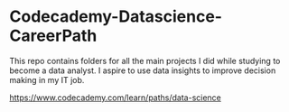 # Codecademy-Datascience-CareerPath
This repo contains folders for all the main projects I did while studying to become a data analyst.
I aspire to use data insights to improve decision making in my IT job.

https://www.codecademy.com/learn/paths/data-science
